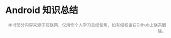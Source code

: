 # Android 知识总结

<p align="right" style="color: gray; font-size: small">本书部分内容来源于互联网，仅用作个人学习总结使用，如有侵权请在Github上联系删除。</p>
